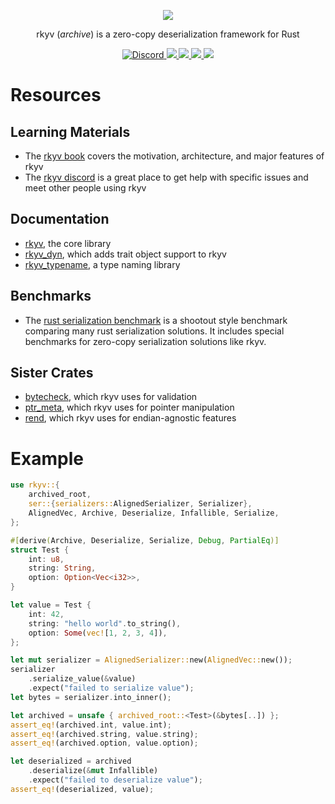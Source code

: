 <p align="center">
    <img src="https://raw.githubusercontent.com/djkoloski/rkyv/master/media/logo_text_color.svg">
</p>
<p align="center">
    rkyv (<em>archive</em>) is a zero-copy deserialization framework for Rust
</p>
<p align="center">
    <a href="https://discord.gg/65F6MdnbQh">
        <img src="https://img.shields.io/discord/822925794249539645" alt="Discord">
    </a>
    <a href="https://docs.rs/rkyv">
        <img src="https://img.shields.io/docsrs/rkyv.svg">
    </a>
    <a href="https://crates.io/crates/rkyv">
        <img src="https://img.shields.io/crates/v/rkyv.svg">
    </a>
    <a href="https://github.com/djkoloski/rkyv/blob/master/LICENSE">
        <img src="https://img.shields.io/badge/license-MIT-blue.svg">
    </a>
    <a href="https://blog.rust-lang.org/2020/10/08/Rust-1.47.html">
        <img src="https://img.shields.io/badge/rustc-1.47+-lightgray.svg">
    </a>
</p>

# Resources

## Learning Materials

- The [rkyv book](https://djkoloski.github.io/rkyv) covers the motivation, architecture, and major
  features of rkyv
- The [rkyv discord](https://discord.gg/65F6MdnbQh) is a great place to get help with specific issues and meet
  other people using rkyv

## Documentation

- [rkyv](https://docs.rs/rkyv), the core library
- [rkyv_dyn](https://docs.rs/rkyv_dyn), which adds trait object support to rkyv
- [rkyv_typename](https://docs.rs/rkyv_typename), a type naming library

## Benchmarks

- The [rust serialization benchmark](https://github.com/djkoloski/rust_serialization_benchmark) is a
  shootout style benchmark comparing many rust serialization solutions. It includes special
  benchmarks for zero-copy serialization solutions like rkyv.

## Sister Crates

- [bytecheck](https://github.com/djkoloski/bytecheck), which rkyv uses for validation
- [ptr_meta](https://github.com/djkoloski/ptr_meta), which rkyv uses for pointer manipulation
- [rend](https://github.com/djkoloski/rend), which rkyv uses for endian-agnostic features

# Example

```rust
use rkyv::{
    archived_root,
    ser::{serializers::AlignedSerializer, Serializer},
    AlignedVec, Archive, Deserialize, Infallible, Serialize,
};

#[derive(Archive, Deserialize, Serialize, Debug, PartialEq)]
struct Test {
    int: u8,
    string: String,
    option: Option<Vec<i32>>,
}

let value = Test {
    int: 42,
    string: "hello world".to_string(),
    option: Some(vec![1, 2, 3, 4]),
};

let mut serializer = AlignedSerializer::new(AlignedVec::new());
serializer
    .serialize_value(&value)
    .expect("failed to serialize value");
let bytes = serializer.into_inner();

let archived = unsafe { archived_root::<Test>(&bytes[..]) };
assert_eq!(archived.int, value.int);
assert_eq!(archived.string, value.string);
assert_eq!(archived.option, value.option);

let deserialized = archived
    .deserialize(&mut Infallible)
    .expect("failed to deserialize value");
assert_eq!(deserialized, value);
```
